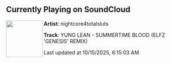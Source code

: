 ## Currently Playing on SoundCloud

[<img align="left" width="100" src="https://i1.sndcdn.com/artworks-p1XpvXs76EuGrTXJ-WzgjBw-t500x500.jpg">](https://soundcloud.com/nightcore4totalsluts/yung-lean-summertime-blood-elfz-genesis-remix)

**Artist**: nightcore4totalsluts 

**Track**: YUNG LEAN - SUMMERTIME BLOOD (ELFZ 'GENESIS' REMIX)

Last updated at 10/15/2025, 6:15:03 AM
